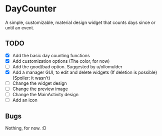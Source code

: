 # DayCounter
A simple, customizable, material design widget that counts days since or until an event.

## TODO
- [x] Add the basic day counting functions
- [x] Add customization options (The color, for now)
- [ ] Add the good/bad option. Suggested by u/ollomulder
- [x] Add a manager GUI, to edit and delete widgets (If deletion is possible) (Spoiler: it wasn't)
- [ ] Change the widget design
- [ ] Change the preview image
- [ ] Change the MainActivity design
- [ ] Add an icon

## Bugs

Nothing, for now. :D

